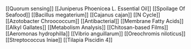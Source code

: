 [[Quorum sensing]]
[[Juniperus Phoenicea L. Essential Oil]]
[[Spoilage Of Seafood]]
[[Bacillus megaterium]]
[[Cajanus cajan]]
[[N Cycle]]
[[Azotobacter Chroococcum]]
[[Antibacterial]]
[[Membrane Fatty Acids]]
[[Alkyl Gallates]]
[[Metabolism Analysis]]
[[Chitosan-based Films]]
[[Aeromonas hydrophilla]]
[[Vibrio anguillarum]]
[[Oreochromis niloticus]]
[[Streptococcus Iniae]]
[[Tilapia Piscidin 4]]
